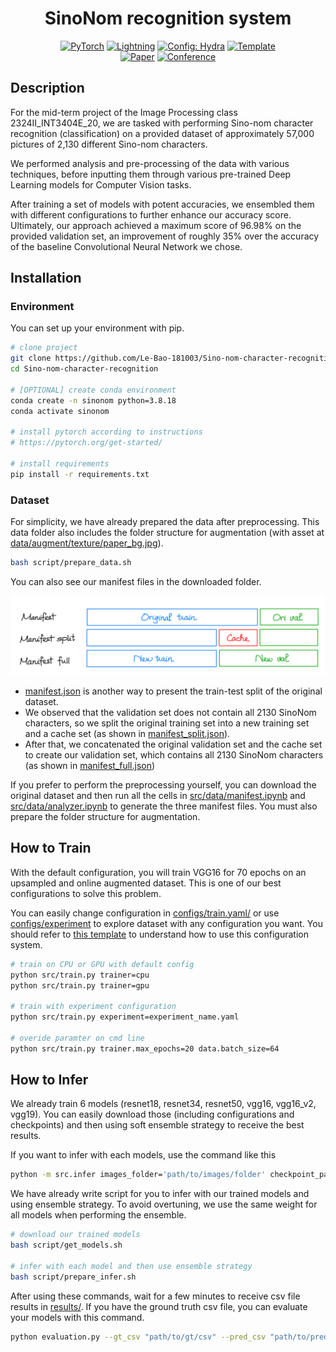 <div align="center">

# SinoNom recognition system

<a href="https://pytorch.org/get-started/locally/"><img alt="PyTorch" src="https://img.shields.io/badge/PyTorch-ee4c2c?logo=pytorch&logoColor=white"></a>
<a href="https://pytorchlightning.ai/"><img alt="Lightning" src="https://img.shields.io/badge/-Lightning-792ee5?logo=pytorchlightning&logoColor=white"></a>
<a href="https://hydra.cc/"><img alt="Config: Hydra" src="https://img.shields.io/badge/Config-Hydra-89b8cd"></a>
<a href="https://github.com/ashleve/lightning-hydra-template"><img alt="Template" src="https://img.shields.io/badge/-Lightning--Hydra--Template-017F2F?style=flat&logo=github&labelColor=gray"></a><br>
[![Paper](http://img.shields.io/badge/paper-arxiv.1001.2234-B31B1B.svg)](https://www.nature.com/articles/nature14539)
[![Conference](http://img.shields.io/badge/AnyConference-year-4b44ce.svg)](https://papers.nips.cc/paper/2020)

</div>

## Description

For the mid-term project of the Image Processing class 2324II_INT3404E_20, we are tasked with performing Sino-nom character recognition (classification) on a provided dataset of approximately 57,000 pictures of 2,130 different Sino-nom characters. 

We performed analysis and pre-processing of the data with various techniques, before inputting them through various pre-trained Deep Learning models for Computer Vision tasks. 

After training a set of models with potent accuracies, we ensembled them with different configurations to further enhance our accuracy score. Ultimately, our approach achieved a maximum score of 96.98% on the provided validation set, an improvement of roughly 35% over the accuracy of the baseline Convolutional Neural Network we chose.

## Installation

### Environment
You can set up your environment with pip.

```bash
# clone project
git clone https://github.com/Le-Bao-181003/Sino-nom-character-recognition.git
cd Sino-nom-character-recognition

# [OPTIONAL] create conda environment
conda create -n sinonom python=3.8.18
conda activate sinonom

# install pytorch according to instructions
# https://pytorch.org/get-started/

# install requirements
pip install -r requirements.txt
```

### Dataset
For simplicity, we have already prepared the data after preprocessing. This data folder also includes the folder structure for augmentation (with asset at [data/augment/texture/paper_bg.jpg]()).

```bash
bash script/prepare_data.sh
```

You can also see our manifest files in the downloaded folder.

![image](images/manifest_family.jpeg)

- [manifest.json]() is another way to present the train-test split of the original dataset. 
- We observed that the validation set does not contain all 2130 SinoNom characters, so we split the original training set into a new training set and a cache set (as shown in [manifest_split.json]()). 
- After that, we concatenated the original validation set and the cache set to create our validation set, which contains all 2130 SinoNom characters (as shown in [manifest_full.json]())

If you prefer to perform the preprocessing yourself, you can download the original dataset and then run all the cells in [src/data/manifest.ipynb](src/data/manifest.ipynb) and [src/data/analyzer.ipynb](src/data/analyzer.ipynb) to generate the three manifest files. You must also prepare the folder structure for augmentation.

## How to Train

With the default configuration, you will train VGG16 for 70 epochs on an upsampled and online augmented dataset. This is one of our best configurations to solve this problem.

You can easily change configuration in [configs/train.yaml/](configs/train.yaml/) or use [configs/experiment](configs/experiment) to explore dataset with any configuration you want. You should refer to [this template](https://github.com/ashleve/lightning-hydra-template.git) to understand how to use this configuration system.

```bash
# train on CPU or GPU with default config
python src/train.py trainer=cpu
python src/train.py trainer=gpu

# train with experiment configuration
python src/train.py experiment=experiment_name.yaml

# overide paramter on cmd line
python src/train.py trainer.max_epochs=20 data.batch_size=64
```

## How to Infer

We already train 6 models (resnet18, resnet34, resnet50, vgg16, vgg16_v2, vgg19). You can easily download those (including configurations and checkpoints) and then using soft ensemble strategy to receive the best results.

If you want to infer with each models, use the command like this

```bash
python -m src.infer images_folder='path/to/images/folder' checkpoint_path="path/to/your/checkpoints" output_path="path/to/your/output/folder"
```

We have already write script for you to infer with our trained models and using ensemble strategy. To avoid overtuning, we use the same weight for all models when performing the ensemble.

```bash
# download our trained models
bash script/get_models.sh

# infer with each model and then use ensemble strategy 
bash script/prepare_infer.sh
```

After using these commands, wait for a few minutes to receive csv file results in [results/](results/). If you have the ground truth csv file, you can evaluate your models with this command.

```bash
python evaluation.py --gt_csv "path/to/gt/csv" --pred_csv "path/to/pred/pred/csv"
```

